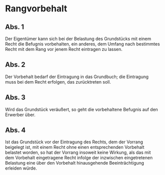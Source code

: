 # Rangvorbehalt



## Abs. 1

 Der Eigentümer kann sich bei der Belastung des Grundstücks mit einem Recht die Befugnis vorbehalten, ein anderes, dem Umfang nach bestimmtes Recht mit dem Rang vor jenem Recht eintragen zu lassen.

## Abs. 2

 Der Vorbehalt bedarf der Eintragung in das Grundbuch; die Eintragung muss bei dem Recht erfolgen, das zurücktreten soll.

## Abs. 3

 Wird das Grundstück veräußert, so geht die vorbehaltene Befugnis auf den Erwerber über.

## Abs. 4

 Ist das Grundstück vor der Eintragung des Rechts, dem der Vorrang beigelegt ist, mit einem Recht ohne einen entsprechenden Vorbehalt belastet worden, so hat der Vorrang insoweit keine Wirkung, als das mit dem Vorbehalt eingetragene Recht infolge der inzwischen eingetretenen Belastung eine über den Vorbehalt hinausgehende Beeinträchtigung erleiden würde. 

